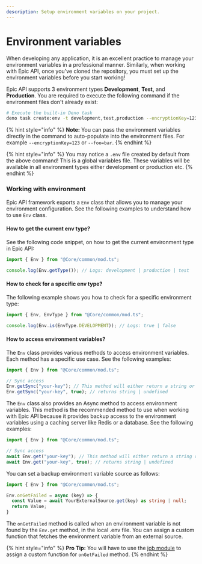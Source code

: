 ```yaml
---
description: Setup environment variables on your project.
---
```


# Environment variables

When developing any application, it is an excellent practice to manage your environment variables in a professional manner. Similarly, when working with Epic API, once you've cloned the repository, you must set up the environment variables before you start working!

Epic API supports 3 environment types **Development**, **Test,** and **Production**. You are required to execute the following command if the environment files don't already exist:

```bash
# Execute the built-in Deno task
deno task create:env -t development,test,production --encryptionKey=123457890 --dbConnectionString="mongodb://localhost:27017/epic-api"Note: You can pass the environment variables directly in the command to auto populate into the environment files for example --encryptionKey=123 or --foo=bar.
```

{% hint style="info" %}
**Note:** You can pass the environment variables directly in the command to auto-populate into the environment files. For example `--encryptionKey=123` or `--foo=bar`.
{% endhint %}

{% hint style="info" %}
You may notice a `.env` file created by default from the above command! This is a global variables file. These variables will be available in all environment types either development or production etc.
{% endhint %}

### Working with environment

Epic API framework exports a `Env` class that allows you to manage your environment configuration. See the following examples to understand how to use `Env` class.

#### How to get the current env type?

See the following code snippet, on how to get the current environment type in Epic API:

```typescript
import { Env } from "@Core/common/mod.ts";

console.log(Env.getType()); // Logs: development | production | test
```

#### How to check for a specific env type?

The following example shows you how to check for a specific environment type:

```typescript
import { Env, EnvType } from "@Core/common/mod.ts";

console.log(Env.is(EnvType.DEVELOPMENT)); // Logs: true | false
```

#### How to access environment variables?

The `Env` class provides various methods to access environment variables. Each method has a specific use case. See the following examples:

```typescript
import { Env } from "@Core/common/mod.ts";

// Sync access
Env.getSync("your-key"); // This method will either return a string or throw an error if undefined.
Env.getSync("your-key", true); // returns string | undefined
```

The `Env` class also provides an Async method to access environment variables. This method is the recommended method to use when working with Epic API because it provides backup access to the environment variables using a caching server like Redis or a database. See the following examples:

```typescript
import { Env } from "@Core/common/mod.ts";

// Sync access
await Env.get("your-key"); // This method will either return a string or throw an error if undefined.
await Env.get("your-key", true); // returns string | undefined
```

You can set a backup environment variable source as follows:

```typescript
import { Env } from "@Core/common/mod.ts";

Env.onGetFailed = async (key) => {
  const Value = await YourExternalSource.get(key) as string | null;
  return Value;
}
```

The `onGetFailed` method is called when an environment variable is not found by the `Env.get` method, in the local .env file. You can assign a custom function that fetches the environment variable from an external source.

{% hint style="info" %}
**Pro Tip:** You will have to use the [job module](overview/jobs.md) to assign a custom function for `onGetFailed` method.
{% endhint %}
